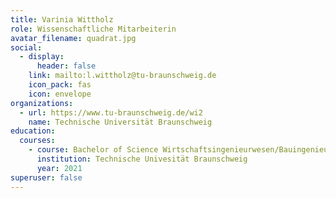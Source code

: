 ```yaml
---
title: Varinia Wittholz
role: Wissenschaftliche Mitarbeiterin
avatar_filename: quadrat.jpg
social:
  - display:
      header: false
    link: mailto:l.wittholz@tu-braunschweig.de
    icon_pack: fas
    icon: envelope
organizations:
  - url: https://www.tu-braunschweig.de/wi2
    name: Technische Universität Braunschweig
education:
  courses:
    - course: Bachelor of Science Wirtschaftsingenieurwesen/Bauingenieurwesen
      institution: Technische Univesität Braunschweig
      year: 2021
superuser: false
---
```

